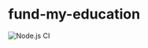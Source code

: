 # fund-my-education

![Node.js CI](https://github.com/oludamilola-m/fund-my-education/workflows/Node.js%20CI/badge.svg?branch=master)
